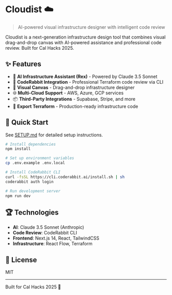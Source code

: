 # Cloudist ☁️

> AI-powered visual infrastructure designer with intelligent code review

Cloudist is a next-generation infrastructure design tool that combines visual drag-and-drop canvas with AI-powered assistance and professional code review. Built for Cal Hacks 2025.

## ✨ Features

- 🤖 **AI Infrastructure Assistant (Rex)** - Powered by Claude 3.5 Sonnet
- 🐰 **CodeRabbit Integration** - Professional Terraform code review via CLI
- 🎨 **Visual Canvas** - Drag-and-drop infrastructure designer
- 🌐 **Multi-Cloud Support** - AWS, Azure, GCP services
- 📦 **Third-Party Integrations** - Supabase, Stripe, and more
- 🚀 **Export Terraform** - Production-ready infrastructure code

## 🚀 Quick Start

See [SETUP.md](./SETUP.md) for detailed setup instructions.

```bash
# Install dependencies
npm install

# Set up environment variables
cp .env.example .env.local

# Install CodeRabbit CLI
curl -fsSL https://cli.coderabbit.ai/install.sh | sh
coderabbit auth login

# Run development server
npm run dev
```

## 🏆 Technologies

- **AI**: Claude 3.5 Sonnet (Anthropic)
- **Code Review**: CodeRabbit CLI
- **Frontend**: Next.js 14, React, TailwindCSS
- **Infrastructure**: React Flow, Terraform

## 📄 License

MIT

---

Built for Cal Hacks 2025 🐻